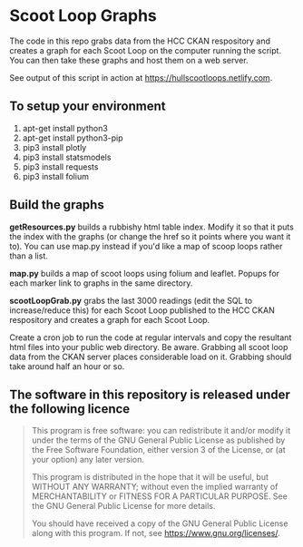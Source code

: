 # Scoot Loop Graphs

The code in this repo grabs data from the HCC CKAN respository and creates a graph for each Scoot Loop on the computer running the script. You can then take these graphs and host them on a web server.

See output of this script in action at https://hullscootloops.netlify.com. 

## To setup your environment
1. apt-get install python3
2. apt-get install python3-pip
3. pip3 install plotly
4. pip3 install statsmodels
5. pip3 install requests
6. pip3 install folium

## Build the graphs

**getResources.py** builds a rubbishy html table index. Modify it so that it puts the index with the graphs (or change the href so it points where you want it to). You can use map.py instead if you'd like a map of scoop loops rather than a list. 

**map.py** builds a map of scoot loops using folium and leaflet. Popups for each marker link to graphs in the same directory.

**scootLoopGrab.py** grabs the last 3000 readings (edit the SQL to increase/reduce this) for each Scoot Loop published to the HCC CKAN respository and creates a graph for each Scoot Loop.

Create a cron job to run the code at regular intervals and copy the resultant html files into your public web directory. Be aware. Grabbing all scoot loop data from the CKAN server places considerable load on it. Grabbing should take around half an hour or so.

## The software in this repository is released under the following licence

> This program is free software: you can redistribute it and/or modify
> it under the terms of the GNU General Public License as published by
> the Free Software Foundation, either version 3 of the License, or
> (at your option) any later version.
> 
> This program is distributed in the hope that it will be useful,
> but WITHOUT ANY WARRANTY; without even the implied warranty of
> MERCHANTABILITY or FITNESS FOR A PARTICULAR PURPOSE.  See the
> GNU General Public License for more details.
> 
> You should have received a copy of the GNU General Public License
> along with this program.  If not, see <https://www.gnu.org/licenses/>.
